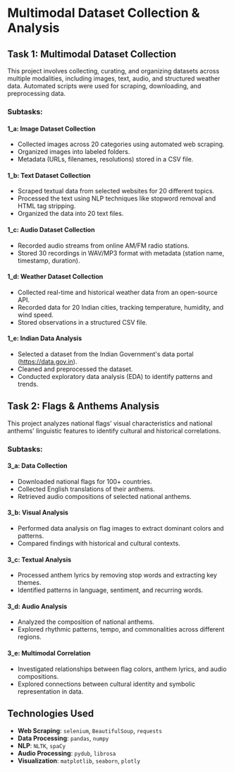 # Multimodal Dataset Collection & Analysis

## Task 1: Multimodal Dataset Collection
This project involves collecting, curating, and organizing datasets across multiple modalities, including images, text, audio, and structured weather data. Automated scripts were used for scraping, downloading, and preprocessing data.

### Subtasks:
#### 1_a: Image Dataset Collection
- Collected images across 20 categories using automated web scraping.
- Organized images into labeled folders.
- Metadata (URLs, filenames, resolutions) stored in a CSV file.

#### 1_b: Text Dataset Collection
- Scraped textual data from selected websites for 20 different topics.
- Processed the text using NLP techniques like stopword removal and HTML tag stripping.
- Organized the data into 20 text files.

#### 1_c: Audio Dataset Collection
- Recorded audio streams from online AM/FM radio stations.
- Stored 30 recordings in WAV/MP3 format with metadata (station name, timestamp, duration).

#### 1_d: Weather Dataset Collection
- Collected real-time and historical weather data from an open-source API.
- Recorded data for 20 Indian cities, tracking temperature, humidity, and wind speed.
- Stored observations in a structured CSV file.

#### 1_e: Indian Data Analysis
- Selected a dataset from the Indian Government's data portal (https://data.gov.in).
- Cleaned and preprocessed the dataset.
- Conducted exploratory data analysis (EDA) to identify patterns and trends.

## Task 2: Flags & Anthems Analysis
This project analyzes national flags' visual characteristics and national anthems' linguistic features to identify cultural and historical correlations.

### Subtasks:
#### 3_a: Data Collection
- Downloaded national flags for 100+ countries.
- Collected English translations of their anthems.
- Retrieved audio compositions of selected national anthems.

#### 3_b: Visual Analysis
- Performed data analysis on flag images to extract dominant colors and patterns.
- Compared findings with historical and cultural contexts.

#### 3_c: Textual Analysis
- Processed anthem lyrics by removing stop words and extracting key themes.
- Identified patterns in language, sentiment, and recurring words.

#### 3_d: Audio Analysis
- Analyzed the composition of national anthems.
- Explored rhythmic patterns, tempo, and commonalities across different regions.

#### 3_e: Multimodal Correlation
- Investigated relationships between flag colors, anthem lyrics, and audio compositions.
- Explored connections between cultural identity and symbolic representation in data.



## Technologies Used
- **Web Scraping**: `selenium`, `BeautifulSoup`, `requests`
- **Data Processing**: `pandas`, `numpy`
- **NLP**: `NLTK`, `spaCy`
- **Audio Processing**: `pydub`, `librosa`
- **Visualization**: `matplotlib`, `seaborn`, `plotly`

